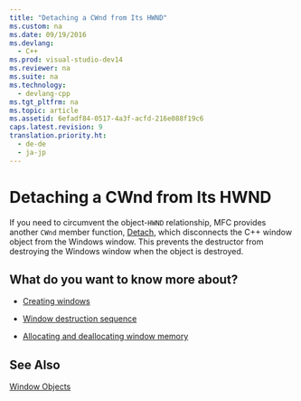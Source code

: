 ```yaml
---
title: "Detaching a CWnd from Its HWND"
ms.custom: na
ms.date: 09/19/2016
ms.devlang: 
  - C++
ms.prod: visual-studio-dev14
ms.reviewer: na
ms.suite: na
ms.technology: 
  - devlang-cpp
ms.tgt_pltfrm: na
ms.topic: article
ms.assetid: 6efadf84-0517-4a3f-acfd-216e088f19c6
caps.latest.revision: 9
translation.priority.ht: 
  - de-de
  - ja-jp
---
```

# Detaching a CWnd from Its HWND
If you need to circumvent the object-`HWND` relationship, MFC provides another `CWnd` member function, [Detach](../vs140/CWnd--Detach.md), which disconnects the C++ window object from the Windows window. This prevents the destructor from destroying the Windows window when the object is destroyed.  
  
## What do you want to know more about?  
  
-   [Creating windows](../vs140/Creating-Windows.md)  
  
-   [Window destruction sequence](../vs140/Window-Destruction-Sequence.md)  
  
-   [Allocating and deallocating window memory](../vs140/Allocating-and-Deallocating-Window-Memory.md)  
  
## See Also  
 [Window Objects](../vs140/Window-Objects.md)